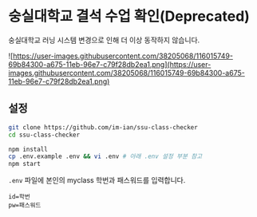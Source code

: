 # 숭실대학교 결석 수업 확인(Deprecated)

숭실대학교 러닝 시스템 변경으로 인해 더 이상 동작하지 않습니다.

![https://user-images.githubusercontent.com/38205068/116015749-69b84300-a675-11eb-96e7-c79f28db2ea1.png](https://user-images.githubusercontent.com/38205068/116015749-69b84300-a675-11eb-96e7-c79f28db2ea1.png)

## 설정

```bash
git clone https://github.com/im-ian/ssu-class-checker
cd ssu-class-checker

npm install
cp .env.example .env && vi .env # 아래 .env 설정 부분 참고
npm start
```

`.env` 파일에 본인의 myclass 학번과 패스워드를 입력합니다.

```
id=학번
pw=패스워드
```
